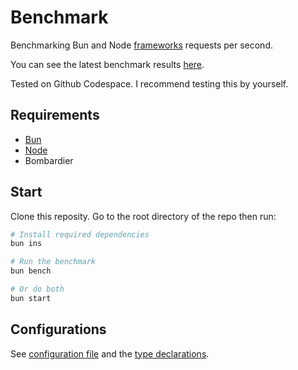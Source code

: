 # Benchmark
Benchmarking Bun and Node [frameworks](/src) requests per second.

You can see the latest benchmark results [here](/results/index.md).

Tested on Github Codespace. I recommend testing this by yourself.

## Requirements
- [Bun](https://bun.sh)
- [Node](https://nodejs.org)
- Bombardier

## Start
Clone this reposity. Go to the root directory of the repo then run:
```bash
# Install required dependencies
bun ins

# Run the benchmark
bun bench

# Or do both
bun start
```

## Configurations
See [configuration file](/config.ts) and the [type declarations](/lib/types.ts). 